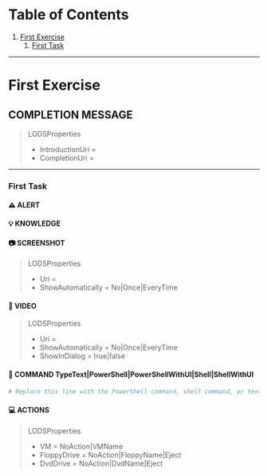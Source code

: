 ﻿<!--
Version 0.1
-->
<!--
VERSION TODO #1: Never delete the version comment from your content.md file.
This specifies the schema version of the document so that it may be parsed
correctly when it is imported into Lab on Demand. Once you understand the
importance of the version comment, you may delete this comment (but not the
version comment before it).
-->

<!--
TOC TODO #1: As you rename First Exercise and First Task below, change their
names in the table of contents and update their anchors (name in lowercase with
dashes for spaces). As you add additional exercises and tasks, add them to the
table of contents as well, observing the following rules:
1. Always prefix TOC entries by "1.". Markdown will assign an appropriate
   sequential number to the entry.
2. When indenting to create sub-entries (which will be numbered with a,b,... or
   i,ii,...) always indent 4 spaces (GitHub only requires 2, however 4 is the
   markdown standard).
3. For hyperlinking to work, TOC entries should be entered in the following
   format:
   [Exercise or task name](#exercise-or-task-name-with-dashes-for-spaces)
4. The TOC is currently not used by the content.md parser. It is simply a nice
   ways to get fast access to various tasks and exercises. Future versions of
   the parser may leverage the TOC to define exercise/task positioning as a
   content.md file is imported.

If you do not want a table of contents for your markdown document, remove this
comment as well as the table of contents below this comment.

Once you understand how a table of contents works, remove this comment.
-->
#  Table of Contents
1. [First Exercise](#first-exercise)
    1. [First Task](#first-task)

* * *

# First Exercise

<!--
EXERCISE TODO #1: Replace "First Exercise" in the heading above with the name
of your first exercise and replace this comment with the introduction message
for that exercise. This message can span multiple paragraphs if necessary.
-->

## COMPLETION MESSAGE

<!--
EXERCISE TODO #2: Replace this comment with a completion message for this
exercise, or delete the COMPLETION MESSAGE heading and this comment if you do
not need a completion message.
-->

<!--
EXERCISE TODO #3: Set the IntroductionUri and CompletionUri values in the quoted
properties below. Both IntroductionUri and CompletionUri may be relative (within
GitHub) or absolute uris. Remove any values that you don't need, removing the
entire quote if you don't need any of the values. Then delete this comment.
-->

>LODSProperties
>* IntroductionUri = 
>* CompletionUri = 

<hr>

### First Task

<!--
TASK TODO #1: Replace "First Task" in the heading above with the name of your
first task and replace this comment with the task instruction message. For the
best results, try to keep this message short (200 characters or less) and to a
single paragraph.
-->

#### :warning: ALERT

<!--
TASK TODO #2: Replace this comment with any warning text that you want
displayed when a student advances to this task. If you don't have any warning
text to display for this task, delete this comment and the ALERT heading
before it.
--> 

#### :bulb: KNOWLEDGE

<!--
TASK TODO #3: Replace this comment with any knowledge text that you want
displayed when a student clicks on the Knowledge button. Knowledge text must
not be required for students to complete a task. It is used to provide students
with additional details, hints, or alternative ways to perform a task. If you
do not have any knowledge text to display for this task, delete this comment
and the KNOWLEDGE heading before it.
--> 

#### :camera: SCREENSHOT

<!--
TASK TODO #4: In the quoted properties below, set the Uri property to the uri of
a screenshot you want to link to this task. This can be a relative (within
GitHub) or absolute uri. Then set the ShowAutomatically property to one of the
following:
- No, if you only want the screenshot to appear when the student clicks on the
camera button;
- Once, if you want the screenshot to appear automatically the first time the
student advances to this task; or
- EveryTime, if you want the screenshot to appear automatically every time the
student advances or returns to this task.

Once you have set the screenshot properties, delete this entire comment.

If you do not have a screenshot to associate with this task, delete the
SCREENSHOT heading above this comment as well as this comment and the quote
below it.
-->  
>LODSProperties
>* Uri = 
>* ShowAutomatically = No|Once|EveryTime

#### :movie_camera: VIDEO

<!--
TASK TODO #5: In the quoted properties below, set the Uri property to the uri of
a video you want to link to this task. This can be a relative (withing GitHub)
or absolute uri. Then set the ShowAutomatically property to one of the
following:
- No, if you only want the video to appear when the student clicks on the video
camera button;
- Once, if you want the video to appear automatically the first time the
student advances to this task; or
- EveryTime, if you want the video to appear automatically every time the
student advances or returns to this task.

If you want the video to appear in a separate dialog, set ShowInDialog to true;
otherwise, set it to false. 

Once you have set the video properties, delete this entire comment.

If you do not have a video to associate with this task, delete the VIDEO
heading above this comment as well as this comment and the quote below it.
-->
>LODSProperties
>* Uri = 
>* ShowAutomatically = No|Once|EveryTime
>* ShowInDialog = true|false

#### :calling: COMMAND TypeText|PowerShell|PowerShellWithUI|Shell|ShellWithUI

<!--
TASK TODO #6: In the heading above, choose the command type (TypeText,
PowerShell, PowerShellWithUI, Shell, ShellWithUI) appropriate for this command
and remove the others. If the command type is PowerShell or PowerShellWithUI,
leave the "PowerShell" language specifier that is next to the code block
opening enclosure; otherwise, remove the language specifier and simply leave
the code block opening enclosure with nothing after it. Then, enter the
appropriate command text in the code block below.

Once you have set up the command type and code block properly, delete this
entire comment.

If you do not have a command to associate with this task, delete the COMMAND
heading above this comment as well as this comment and the code block below it.
-->
```PowerShell
# Replace this line with the PowerShell command, shell command, or text to type
```

#### :computer: ACTIONS

<!--
TASK TODO #7: In the quoted properties below, set the VM property to one of the
following:
- NoAction, if you don't want to change the active VM in the lab;
- VNName, if you want to select a different VM in the lab as the active VM
(Note that you must enter the name of the VM in place of the "VMName" string in
order for this to work).

Then set the FloppyDrive property to one of the following:
- NoAction, if you don't want to change the state of the virtual floppy drive
in the active VM;
- FloppyName, if you want to insert a different floppy disk into the virtual
floppy drive in the active VM (Note that you must enter the name of the floppy
disk in place of the "FloppyName" string in order for this to work);
- Eject, if you want to eject the floppy disk in the virtual floppy drive in
the active VM.

Then set the DvdDrive property to one of the following:
- NoAction, if you don't want to change the state of the virtual DVD drive
in the active VM;
- DvdName, if you want to insert a different DVD disk into the virtual DVD
drive in the active VM (Note that you must enter the name of the DVD disk
in place of the "DvdName" string in order for this to work);
- Eject, if you want to eject the DVD disk in the virtual DVD drive in the
active VM.

Once you have configured the actions for the task, delete this entire comment.

If you do not want to take any of these actions with this task, delete the
ACTIONS heading above this comment as well as this comment and the quote below
it.
-->
>LODSProperties
>* VM = NoAction|VMName
>* FloppyDrive = NoAction|FloppyName|Eject
>* DvdDrive = NoAction|DvdName|Eject

<!--
NEW TASK TODO #1: If you want to add another task, copy and paste the contents of
the task template over this comment. You can find the task template here:
https://github.com/LearnOnDemandSystems/idl-md/blob/master/templates/task.md
-->

<!--
NEW EXERCISE TODO #1: If you want to add another exercise, copy and paste the
contents of the exercise template over this comment. You can find the exercise
template here:
https://github.com/LearnOnDemandSystems/idl-md/blob/master/templates/exercise.md
-->
